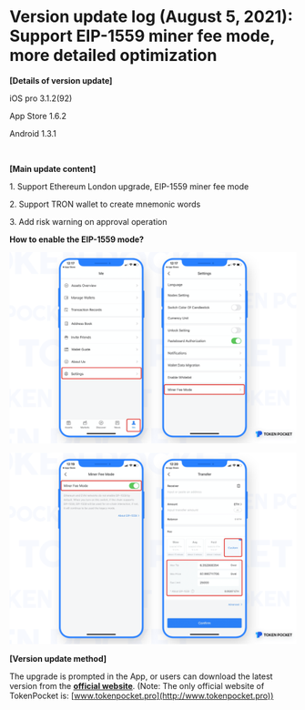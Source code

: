 # Version update log (August 5, 2021): Support EIP-1559 miner fee mode, more detailed optimization

**\[Details of version update]**

iOS pro 3.1.2(92)

App Store 1.6.2

Android 1.3.1

‌

**\[Main update content]**

1\. Support Ethereum London upgrade, EIP-1559 miner fee mode

2\. Support TRON wallet to create mnemonic words

3\. Add risk warning on approval operation

‌**How to enable the EIP-1559 mode?**

![](../../.gitbook/assets/eip1.png)

![](../../.gitbook/assets/eip2.png)

**\[Version update method]**

The upgrade is prompted in the App, or users can download the latest version from the [**official website**](https://www.tokenpocket.pro/en/download/app). (Note: The only official website of TokenPocket is: [www.tokenpocket.pro](http://www.tokenpocket.pro))

**​**
